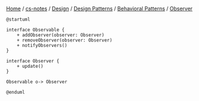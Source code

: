 [Home](https://mengxianbin.github.io) /
[cs-notes](https://mengxianbin.github.io/cs-notes/content) /
[Design](https://mengxianbin.github.io/cs-notes/content/Design) /
[Design Patterns](https://mengxianbin.github.io/cs-notes/content/Design/Design%20Patterns) /
[Behavioral Patterns](https://mengxianbin.github.io/cs-notes/content/Design/Design%20Patterns/Behavioral%20Patterns) /
[Observer](https://mengxianbin.github.io/cs-notes/content/Design/Design%20Patterns/Behavioral%20Patterns/Observer)

```puml
@startuml

interface Observable {
    + addObserver(observer: Observer)
    + removeObserver(observer: Observer)
    + notifyObservers()
}

interface Observer {
    + update()
}

Observable o-> Observer

@enduml
```

